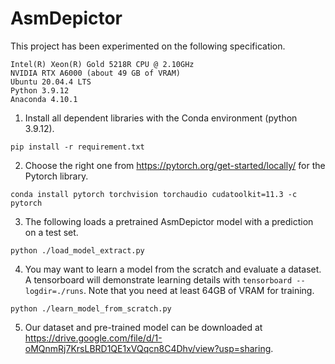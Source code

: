 # AsmDepictor

This project has been experimented on the following specification.

```
Intel(R) Xeon(R) Gold 5218R CPU @ 2.10GHz
NVIDIA RTX A6000 (about 49 GB of VRAM)
Ubuntu 20.04.4 LTS
Python 3.9.12
Anaconda 4.10.1
```

1. Install all dependent libraries with the Conda environment (python 3.9.12).
```
pip install -r requirement.txt
```

2. Choose the right one from https://pytorch.org/get-started/locally/ for the Pytorch library. 
```
conda install pytorch torchvision torchaudio cudatoolkit=11.3 -c pytorch
```

3. The following loads a pretrained AsmDepictor model with a prediction on a test set.
```
python ./load_model_extract.py
```

4. You may want to learn a model from the scratch and evaluate a dataset.
A tensorboard will demonstrate learning details with ```tensorboard --logdir=./runs```.
Note that you need at least 64GB of VRAM for training.
```
python ./learn_model_from_scratch.py
```

5. Our dataset and pre-trained model can be downloaded 
at https://drive.google.com/file/d/1-oMQnmRj7KrsLBRD1QE1xVQqcn8C4Dhv/view?usp=sharing.
